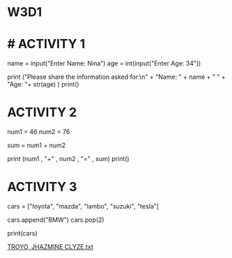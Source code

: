 # W3D1

# # ACTIVITY 1
name = input("Enter Name: Nina")
age = int(input("Enter Age: 34"))

print ("Please share the information asked for:\n" + "Name: " + name + "  " + "Age: "+ str(age) )
print()

# ACTIVITY 2
num1 = 46
num2 = 76

sum = num1 + num2 

print (num1 , "+" , num2 , "=" , sum)
print()

# ACTIVITY 3
cars = ["toyota", "mazda", "lambo", "suzuki", "tesla"]

cars.append("BMW")
cars.pop(2)

print(cars)

[TROYO, JHAZMINE CLYZE.txt](https://github.com/byul0202/W3D1/files/13194907/TROYO.JHAZMINE.CLYZE.txt)
